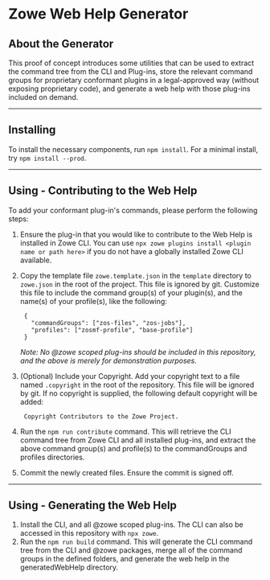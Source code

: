 # Zowe Web Help Generator

## About the Generator

This proof of concept introduces some utilities that can be used to extract the command tree from the CLI and Plug-ins, store the relevant command groups for proprietary conformant plugins in a legal-approved way (without exposing proprietary code), and generate a web help with those plug-ins included on demand.

---

## Installing

To install the necessary components, run `npm install`. For a minimal install, try `npm install --prod`.

---

## Using - Contributing to the Web Help

To add your conformant plug-in's commands, please perform the following steps:

1. Ensure the plug-in that you would like to contribute to the Web Help is installed in Zowe CLI. You can use `npx zowe plugins install <plugin name or path here>` if you do not have a globally installed Zowe CLI available.
2. Copy the template file `zowe.template.json` in the `template` directory to `zowe.json` in the root of the project. This file is ignored by git. Customize this file to include the command group(s) of your plugin(s), and the name(s) of your profile(s), like the following:

        {
          "commandGroups": ["zos-files", "zos-jobs"],
          "profiles": ["zosmf-profile", "base-profile"]
        }
    *Note: No @zowe scoped plug-ins should be included in this repository, and the above is merely for demonstration purposes.*

3. (Optional) Include your Copyright. Add your copyright text to a file named `.copyright` in the root of the repository. This file will be ignored by git. If no copyright is supplied, the following default copyright will be added:

        Copyright Contributors to the Zowe Project.

4. Run the `npm run contribute` command. This will retrieve the CLI command tree from Zowe CLI and all installed plug-ins, and extract the above command group(s) and profile(s) to the commandGroups and profiles directories.
5. Commit the newly created files. Ensure the commit is signed off.

---

## Using - Generating the Web Help

1. Install the CLI, and all @zowe scoped plug-ins. The CLI can also be accessed in this repository with `npx zowe`. 
2. Run the `npm run build` command. This will generate the CLI command tree from the CLI and @zowe packages, merge all of the command groups in the defined folders, and generate the web help in the generatedWebHelp directory.
